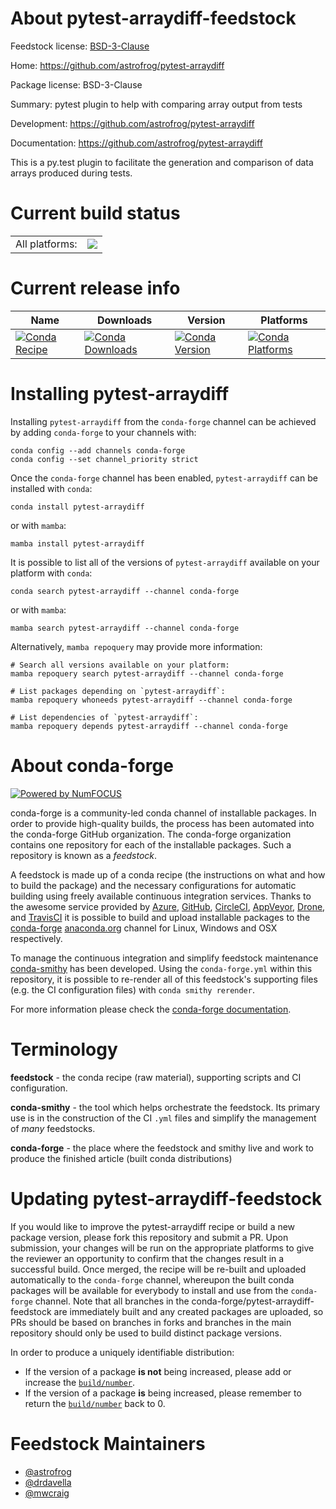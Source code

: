 About pytest-arraydiff-feedstock
================================

Feedstock license: [BSD-3-Clause](https://github.com/conda-forge/pytest-arraydiff-feedstock/blob/main/LICENSE.txt)

Home: https://github.com/astrofrog/pytest-arraydiff

Package license: BSD-3-Clause

Summary: pytest plugin to help with comparing array output from tests

Development: https://github.com/astrofrog/pytest-arraydiff

Documentation: https://github.com/astrofrog/pytest-arraydiff

This is a py.test plugin to facilitate the generation and comparison of
data arrays produced during tests.


Current build status
====================


<table><tr><td>All platforms:</td>
    <td>
      <a href="https://dev.azure.com/conda-forge/feedstock-builds/_build/latest?definitionId=3257&branchName=main">
        <img src="https://dev.azure.com/conda-forge/feedstock-builds/_apis/build/status/pytest-arraydiff-feedstock?branchName=main">
      </a>
    </td>
  </tr>
</table>

Current release info
====================

| Name | Downloads | Version | Platforms |
| --- | --- | --- | --- |
| [![Conda Recipe](https://img.shields.io/badge/recipe-pytest--arraydiff-green.svg)](https://anaconda.org/conda-forge/pytest-arraydiff) | [![Conda Downloads](https://img.shields.io/conda/dn/conda-forge/pytest-arraydiff.svg)](https://anaconda.org/conda-forge/pytest-arraydiff) | [![Conda Version](https://img.shields.io/conda/vn/conda-forge/pytest-arraydiff.svg)](https://anaconda.org/conda-forge/pytest-arraydiff) | [![Conda Platforms](https://img.shields.io/conda/pn/conda-forge/pytest-arraydiff.svg)](https://anaconda.org/conda-forge/pytest-arraydiff) |

Installing pytest-arraydiff
===========================

Installing `pytest-arraydiff` from the `conda-forge` channel can be achieved by adding `conda-forge` to your channels with:

```
conda config --add channels conda-forge
conda config --set channel_priority strict
```

Once the `conda-forge` channel has been enabled, `pytest-arraydiff` can be installed with `conda`:

```
conda install pytest-arraydiff
```

or with `mamba`:

```
mamba install pytest-arraydiff
```

It is possible to list all of the versions of `pytest-arraydiff` available on your platform with `conda`:

```
conda search pytest-arraydiff --channel conda-forge
```

or with `mamba`:

```
mamba search pytest-arraydiff --channel conda-forge
```

Alternatively, `mamba repoquery` may provide more information:

```
# Search all versions available on your platform:
mamba repoquery search pytest-arraydiff --channel conda-forge

# List packages depending on `pytest-arraydiff`:
mamba repoquery whoneeds pytest-arraydiff --channel conda-forge

# List dependencies of `pytest-arraydiff`:
mamba repoquery depends pytest-arraydiff --channel conda-forge
```


About conda-forge
=================

[![Powered by
NumFOCUS](https://img.shields.io/badge/powered%20by-NumFOCUS-orange.svg?style=flat&colorA=E1523D&colorB=007D8A)](https://numfocus.org)

conda-forge is a community-led conda channel of installable packages.
In order to provide high-quality builds, the process has been automated into the
conda-forge GitHub organization. The conda-forge organization contains one repository
for each of the installable packages. Such a repository is known as a *feedstock*.

A feedstock is made up of a conda recipe (the instructions on what and how to build
the package) and the necessary configurations for automatic building using freely
available continuous integration services. Thanks to the awesome service provided by
[Azure](https://azure.microsoft.com/en-us/services/devops/), [GitHub](https://github.com/),
[CircleCI](https://circleci.com/), [AppVeyor](https://www.appveyor.com/),
[Drone](https://cloud.drone.io/welcome), and [TravisCI](https://travis-ci.com/)
it is possible to build and upload installable packages to the
[conda-forge](https://anaconda.org/conda-forge) [anaconda.org](https://anaconda.org/)
channel for Linux, Windows and OSX respectively.

To manage the continuous integration and simplify feedstock maintenance
[conda-smithy](https://github.com/conda-forge/conda-smithy) has been developed.
Using the ``conda-forge.yml`` within this repository, it is possible to re-render all of
this feedstock's supporting files (e.g. the CI configuration files) with ``conda smithy rerender``.

For more information please check the [conda-forge documentation](https://conda-forge.org/docs/).

Terminology
===========

**feedstock** - the conda recipe (raw material), supporting scripts and CI configuration.

**conda-smithy** - the tool which helps orchestrate the feedstock.
                   Its primary use is in the construction of the CI ``.yml`` files
                   and simplify the management of *many* feedstocks.

**conda-forge** - the place where the feedstock and smithy live and work to
                  produce the finished article (built conda distributions)


Updating pytest-arraydiff-feedstock
===================================

If you would like to improve the pytest-arraydiff recipe or build a new
package version, please fork this repository and submit a PR. Upon submission,
your changes will be run on the appropriate platforms to give the reviewer an
opportunity to confirm that the changes result in a successful build. Once
merged, the recipe will be re-built and uploaded automatically to the
`conda-forge` channel, whereupon the built conda packages will be available for
everybody to install and use from the `conda-forge` channel.
Note that all branches in the conda-forge/pytest-arraydiff-feedstock are
immediately built and any created packages are uploaded, so PRs should be based
on branches in forks and branches in the main repository should only be used to
build distinct package versions.

In order to produce a uniquely identifiable distribution:
 * If the version of a package **is not** being increased, please add or increase
   the [``build/number``](https://docs.conda.io/projects/conda-build/en/latest/resources/define-metadata.html#build-number-and-string).
 * If the version of a package **is** being increased, please remember to return
   the [``build/number``](https://docs.conda.io/projects/conda-build/en/latest/resources/define-metadata.html#build-number-and-string)
   back to 0.

Feedstock Maintainers
=====================

* [@astrofrog](https://github.com/astrofrog/)
* [@drdavella](https://github.com/drdavella/)
* [@mwcraig](https://github.com/mwcraig/)

